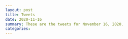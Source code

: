 ```yaml
---
layout: post
title: Tweets
date: 2020-11-16
summary: These are the tweets for November 16, 2020.
categories:
---
```


